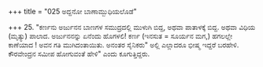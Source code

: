 +++
title = "025 ಅದ್ದನೋ ಬಾಣಾಮ್ಬುಧಿಯಲೊಡೆ"

+++
25.  "ಕರ್ಣನು ಅರ್ಜುನನ ಬಾಣಗಳ ಸಮುದ್ರದಲ್ಲಿ ಮುಳುಗಿ ಬಿದ್ದ, ಅಥವಾ ಪಾತಾಳಕ್ಕೆ ಬಿದ್ದ. ಅಥವಾ ವಿಧಿಯ (ಮೃತ್ಯು) ಪಾಲಾದ. ಅರ್ಜುನನನ್ನು ಏನೆಂದು ಹೊಗಳಲಿ! ಕರ್ಣ (ಇನಸುತ = ಸೂರ್ಯನ ಮಗ,) ಹಗಲಲ್ಲೇ ಕಾಣೆಯಾದ ! ಅವನ ಗತಿ ಮುಗಿದಂತಾಯಿತು. ಅನಂತರ ಸೈನಿಕರು" ಅಲ್ಲಿ ಎಲ್ಲಾದರೂ ಭೀಷ್ಮ ಇದ್ದರೆ ಬರಹೇಳಿ. ಕೌರವೇಂದ್ರನ ಸಮೀಪ ಹೋಗುವಂತೆ ಹೇಳಿ" ಎಂದು ಕೂಗುತ್ತಿದ್ದರು.